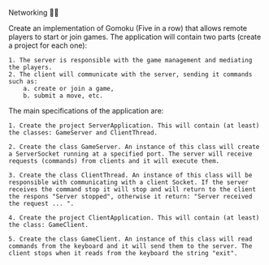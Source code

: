 Networking :man_technologist:

Create an implementation of Gomoku (Five in a row) that allows remote players to start or join games. The application will contain two parts (create a project for each one):

    1. The server is responsible with the game management and mediating the players.
    2. The client will communicate with the server, sending it commands such as:
        a. create or join a game,
        b. submit a move, etc.
       
The main specifications of the application are:

    1. Create the project ServerApplication. This will contain (at least) the classes: GameServer and ClientThread.
    
    2. Create the class GameServer. An instance of this class will create a ServerSocket running at a specified port. The server will receive requests (commands) from clients and it will execute them.
    
    3. Create the class ClientThread. An instance of this class will be responsible with communicating with a client Socket. If the server receives the command stop it will stop and will return to the client the respons "Server stopped", otherwise it return: "Server received the request ... ".
    
    4. Create the project ClientApplication. This will contain (at least) the class: GameClient.
    
    5. Create the class GameClient. An instance of this class will read commands from the keyboard and it will send them to the server. The client stops when it reads from the keyboard the string "exit".

